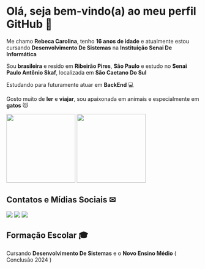 # Olá, seja bem-vindo(a) ao meu perfil GitHub 💎 #

Me chamo **Rebeca Carolina**, tenho **16 anos de idade** e atualmente estou cursando **Desenvolvimento De Sistemas** na **Instituição Senai De Informática** 

Sou **brasileira** e resido em **Ribeirão Pires**, **São Paulo** e estudo no **Senai Paulo Antônio Skaf**, localizada em **São Caetano Do Sul**

Estudando para futuramente atuar em **BackEnd** 💻

Gosto muito de **ler** e **viajar**, sou apaixonada em animais e especialmente em **gatos** 😻 

<div>
<img height="180em" src="https://github-readme-stats.vercel.app/api?username=rebecarolinax&show_icons=true&theme=transparent&icon_color=EE82EE&title_color=DA70D6&text_color=A9A9A9&border_color=A9A9A9">
<img height="180em" src="https://github-readme-stats.vercel.app/api/top-langs/?username=rebecarolinax&layout=compact&theme=transparent&icon_color=EE82EE&title_color=DA70D6&text_color=A9A9A9&border_color=A9A9A9">
</div>


## Contatos e Mídias Sociais ✉

<a href="https://instagram.com/rebecacarolinax" target="_blank"><img src="https://img.shields.io/badge/-Instagram-%23E4405F?style=for-the-badge&logo=instagram&logoColor=white" target="_blank"></a>
<a href="https://www.linkedin.com/in/rebecarolina" target="_blank"><img src="https://img.shields.io/badge/-LinkedIn-%230077B5?style=for-the-badge&logo=linkedin&logoColor=white" target="_blank"></a>
<a href = "rebecacarolina75@gmail.com"><img src="https://img.shields.io/badge/Gmail-D14836?style=for-the-badge&logo=gmail&logoColor=white" target="_blank"></a>


## Formação Escolar 🎓
  
Cursando **Desenvolvimento De Sistemas** e o **Novo Ensino Médio** ( Conclusão 2024 )



